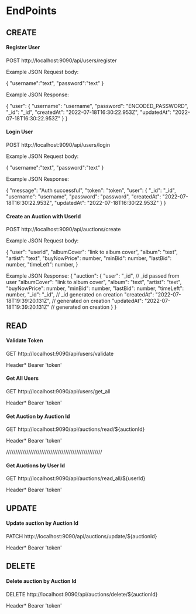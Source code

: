 # EndPoints

## CREATE

#### Register User
POST
http://localhost:9090/api/users/register

Example JSON Request body:

{
    "username":"text",
    "password":"text"
}

Example JSON Response:


{
  "user": {
    "username": "username",
    "password": "ENCODED_PASSWORD",
    "_id": "_id",
    "createdAt": "2022-07-18T16:30:22.953Z",
    "updatedAt": "2022-07-18T16:30:22.953Z"
  }
}

#### Login User
POST
http://localhost:9090/api/users/login

Example JSON Request body:

{
    "username":"text",
    "password":"text"
}

Example JSON Response:

{
  "message": "Auth successful",
  "token": "token",
  "user": {
    "_id": "_id",
    "username": "username",
    "password": "password",
    "createdAt": "2022-07-18T16:30:22.953Z",
    "updatedAt": "2022-07-18T16:30:22.953Z"
  }
}

#### Create an Auction with UserId
POST
http://localhost:9090/api/auctions/create

Example JSON Request body:

{
    "user": "userId",
    "albumCover": "link to album cover",
    "album": "text",
    "artist": "text",
    "buyNowPrice": number,
    "minBid": number,
    "lastBid": number,
    "timeLeft": number,
}

Example JSON Response:
{
  "auction": {
    "user": "_id", // _id passed from user
    "albumCover": "link to album cover",
    "album": "text",
    "artist": "text",
    "buyNowPrice": number,
    "minBid": number,
    "lastBid": number,
    "timeLeft": number,
    "_id": "_id", // _id generated on creation
    "createdAt": "2022-07-18T19:39:20.131Z", // generated on creation
    "updatedAt": "2022-07-18T19:39:20.131Z" // generated on creation
  }
}

## READ

#### Validate Token
GET
http://localhost:9090/api/users/validate

Header*
Bearer 'token'

#### Get All Users
GET
http://localhost:9090/api/users/get_all

Header*
Bearer 'token'

#### Get Auction by Auction Id
GET
http://localhost:9090/api/auctions/read/${auctionId}

Header*
Bearer 'token'

////////////////////////////////////////////////////

#### Get Auctions by User Id
GET
http://localhost:9090/api/auctions/read_all/${userId}

Header*
Bearer 'token'

## UPDATE

#### Update auction by Auction Id
PATCH
http://localhost:9090/api/auctions/update/${auctionId}

Header*
Bearer 'token'

## DELETE

#### Delete auction by Auction Id
DELETE
http://localhost:9090/api/auctions/delete/${auctionId}

Header*
Bearer 'token'